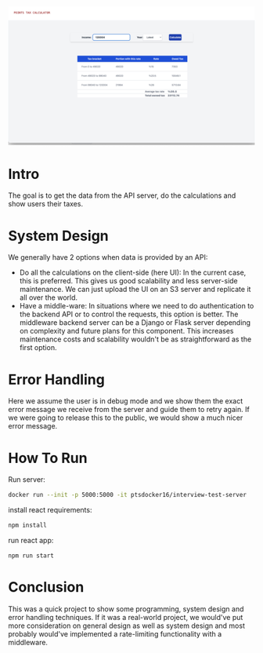 ![App Screenshot](/screenshot.png)
# Intro

The goal is to get the data from the API server, do the calculations and show users their taxes.

# System Design
We generally have 2 options when data is provided by an API:
- Do all the calculations on the client-side (here UI): In the current case, this is preferred. This gives us good scalability and less server-side maintenance. We can just upload the UI on an S3 server and replicate it all over the world.
- Have a middle-ware: In situations where we need to do authentication to the backend API or to control the requests, this option is better. The middleware backend server can be a Django or Flask server depending on complexity and future plans for this component. This increases maintenance costs and scalability wouldn't be as straightforward as the first option.

# Error Handling
Here we assume the user is in debug mode and we show them the exact error message we receive from the server and guide them to retry again. If we were going to release this to the public, we would show a much nicer error message.

# How To Run

Run server: 
```bash
docker run --init -p 5000:5000 -it ptsdocker16/interview-test-server
```

install react requirements:
```bash
npm install
```

run react app:
```bash
npm run start
```

# Conclusion
This was a quick project to show some programming, system design and error handling techniques. If it was a real-world project, we would've put more consideration on general design as well as system design and most probably would've implemented a rate-limiting functionality with a middleware.

